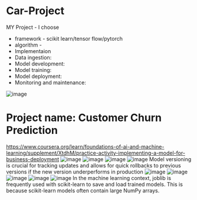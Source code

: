 # Car-Project 
MY Project - I choose
- framework - scikit learn/tensor flow/pytorch
- algorithm -
- Implementaion
- Data ingestion:
- Model development:
- Model training:
- Model deployment:
- Monitoring and maintenance:

![image](https://github.com/user-attachments/assets/8f2baa79-82ba-4af7-b1b6-796c493c61de)
# Project name: Customer Churn Prediction
https://www.coursera.org/learn/foundations-of-ai-and-machine-learning/supplement/XtdhM/practice-activity-implementing-a-model-for-business-deployment
![image](https://github.com/user-attachments/assets/9c9447d6-a108-4972-9da4-8d1ccca0a9ff)
![image](https://github.com/user-attachments/assets/90ce05aa-e969-49a9-a090-ad81c1d11995)
![image](https://github.com/user-attachments/assets/94bec0f6-a57f-44c5-9d60-85f2061f9c4d)
![image](https://github.com/user-attachments/assets/87ca7f5c-bdc8-41c6-ba6f-35d7fc6aafdc)
Model versioning is crucial for tracking updates and allows for quick rollbacks to previous versions if the new version underperforms in production
![image](https://github.com/user-attachments/assets/e88de967-7515-462a-b147-e5610abd09b3)
![image](https://github.com/user-attachments/assets/c04d1f4d-592e-4d5d-8ba0-af13c8d94c5b)
![image](https://github.com/user-attachments/assets/a5146e1c-21c2-4abc-82a3-bae882469e0e)
![image](https://github.com/user-attachments/assets/b96e7e6a-5077-44dc-bef5-b10a4cf9753a)
![image](https://github.com/user-attachments/assets/3f2b8a93-a09f-4dbf-a8e5-25761803d1c8)
In the machine learning context, joblib is frequently used with scikit-learn to save and load trained models. This is because scikit-learn models often contain large NumPy arrays.
